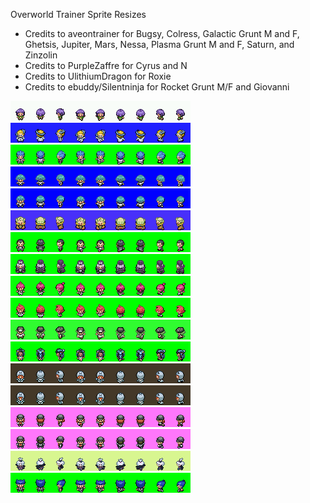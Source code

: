Overworld Trainer Sprite Resizes

- Credits to aveontrainer for Bugsy, Colress, Galactic Grunt M and F, Ghetsis, Jupiter, Mars, Nessa, Plasma Grunt M and F, Saturn, and Zinzolin
- Credits to PurpleZaffre for Cyrus and N 
- Credits to UlithiumDragon for Roxie
- Credits to ebuddy/Silentninja for Rocket Grunt M/F and Giovanni


![bugsy.png](bugsy.png)  ![colress.png](colress.png)  ![cyrus.png](cyrus.png)  ![galacticf.png](galacticf.png)
![galacticm.png](galacticm.png)  ![ghetsis.png](ghetsis.png)  ![giovanni.png](giovanni.png) ![zinzolin.png](zinzolin.png)
![jupiter.png](jupiter.png)  ![mars.png](mars.png)  ![n.png](n.png)  ![nessa.png](nessa.png)
![PlasmaGruntFemale.png](PlasmaGruntFemale.png)  ![PlasmaGruntMale.png](PlasmaGruntMale.png)  ![rocketgruntf.png](rocketgruntf.png)  ![rocketgruntm.png](rocketgruntm.png)
![roxie.png](roxie.png)  ![saturn.png](saturn.png)  

